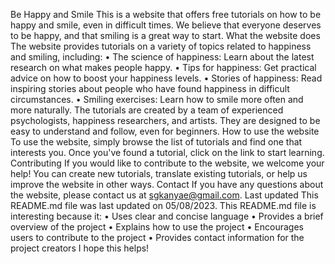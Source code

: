 
Be Happy and Smile
This is a website that offers free tutorials on how to be happy and smile, even in difficult times. We believe that everyone deserves to be happy, and that smiling is a great way to start.
What the website does
The website provides tutorials on a variety of topics related to happiness and smiling, including:
•	The science of happiness: Learn about the latest research on what makes people happy.
•	Tips for happiness: Get practical advice on how to boost your happiness levels.
•	Stories of happiness: Read inspiring stories about people who have found happiness in difficult circumstances.
•	Smiling exercises: Learn how to smile more often and more naturally.
The tutorials are created by a team of experienced psychologists, happiness researchers, and artists. They are designed to be easy to understand and follow, even for beginners.
How to use the website
To use the website, simply browse the list of tutorials and find one that interests you. Once you've found a tutorial, click on the link to start learning.
Contributing
If you would like to contribute to the website, we welcome your help! You can create new tutorials, translate existing tutorials, or help us improve the website in other ways.
Contact
If you have any questions about the website, please contact us at sgkanyae@gmail.com.
Last updated
This README.md file was last updated on 05/08/2023.
This README.md file is interesting because it:
•	Uses clear and concise language
•	Provides a brief overview of the project
•	Explains how to use the project
•	Encourages users to contribute to the project
•	Provides contact information for the project creators
I hope this helps!

